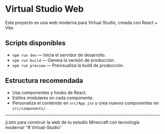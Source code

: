 # Virtual Studio Web

Este proyecto es una web moderna para Virtual Studio, creada con React + Vite.

## Scripts disponibles

- `npm run dev` — Inicia el servidor de desarrollo.
- `npm run build` — Genera la versión de producción.
- `npm run preview` — Previsualiza la build de producción.

## Estructura recomendada
- Usa componentes y hooks de React.
- Estilos modulares en cada componente.
- Personaliza el contenido en `src/App.jsx` y crea nuevos componentes en `src/components/`.

---

¡Listo para construir la web de tu estudio Minecraft con tecnología moderna!
"# Virtual-Studio" 

